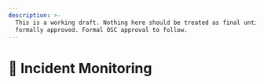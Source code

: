 ```yaml
---
description: >-
  This is a working draft. Nothing here should be treated as final until
  formally approved. Formal OSC approval to follow.
---
```


# 🫣 Incident Monitoring


